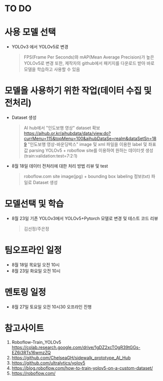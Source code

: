 # TO DO 

# 사용 모델 선택
  - YOLOv3 에서 YOLOv5로 변경
    > FPS(Frame Per Seconds)와 mAP(Mean Average Precision)가 높은 YOLOv5로 변경
    > 또한, 제작자의 github에서 패키지를 다운로드 받아 바로 모델을 학습하고 사용할 수 있음

# 모델을 사용하기 위한 작업(데이터 수집 및 전처리)
  - Dataset 생성 
    > AI hub에서 "인도보행 영상" dataset 확보 
      https://aihub.or.kr/aihubdata/data/view.do?currMenu=115&topMenu=100&aihubDataSe=realm&dataSetSn=189
    > "인도보행 영상-바운딩박스" image 및 xml 파일을 이용한 label 및 좌표값 parsing
    > YOLOv5 + roboflow site를 이용하여 원하는 데이터셋 생성
      (train:validation:test=7:2:1)

  - 8월 18일 데이터 전처리에 대한 처리 방법 리뷰 및 test
    > roboflow.com site
    > image(jpg) + bounding box labeling 정보(txt) 파일로 Dataset 생성

# 모델선택 및 학습
  - 8월 23일 기존 YOLOv3에서 YOLOv5+Pytorch 모델로 변경 및 테스트 코드 리뷰
    > 김선정/주은정


# 팀오프라인 일정
  - 8월 18일 목요일 오전 10시
  - 8월 23일 화요일 오전 10시


# 멘토링 일정 
  - 8월 27일 토요일 오전 10시30 오프라인 진행


# 참고사이트 
  1. Roboflow-Train_YOLOv5 https://colab.research.google.com/drive/1gDZ2xcTOgR39tGGs-EZ6i3RTs16wmzZQ
  2. https://github.com/ChelseaGH/sidewalk_prototype_AI_Hub
  3. https://github.com/ultralytics/yolov5
  4. https://blog.roboflow.com/how-to-train-yolov5-on-a-custom-dataset/
  5. https://roboflow.com/